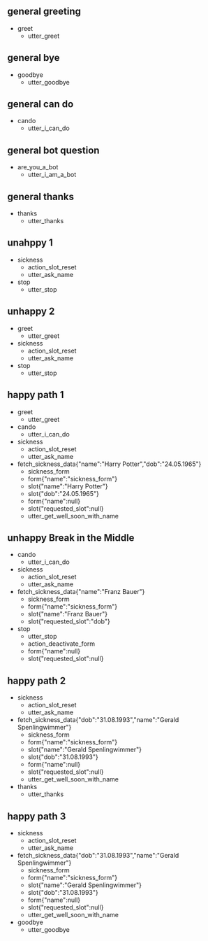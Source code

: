## general greeting
* greet
    - utter_greet

## general bye
* goodbye
    - utter_goodbye

## general can do
* cando
    - utter_i_can_do

## general bot question
* are_you_a_bot
    - utter_i_am_a_bot

## general thanks
* thanks
    - utter_thanks

<!-- ## happy, holiday
* greet
    - utter_greet
* holiday -->

## unahppy 1
* sickness
    - action_slot_reset
    - utter_ask_name
* stop
    - utter_stop

## unhappy 2
* greet
    - utter_greet
* sickness
    - action_slot_reset
    - utter_ask_name
* stop
    - utter_stop

## happy path 1
* greet
    - utter_greet
* cando
    - utter_i_can_do
* sickness
    - action_slot_reset
    - utter_ask_name
* fetch_sickness_data{"name":"Harry Potter","dob":"24.05.1965"}
    - sickness_form
    - form{"name":"sickness_form"}
    - slot{"name":"Harry Potter"}
    - slot{"dob":"24.05.1965"}
    - form{"name":null}
    - slot{"requested_slot":null}
    - utter_get_well_soon_with_name

## unhappy Break in the Middle
* cando
    - utter_i_can_do
* sickness
    - action_slot_reset
    - utter_ask_name
* fetch_sickness_data{"name":"Franz Bauer"}
    - sickness_form
    - form{"name":"sickness_form"}
    - slot{"name":"Franz Bauer"}
    - slot{"requested_slot":"dob"}
* stop
    - utter_stop
    - action_deactivate_form
    - form{"name":null}
    - slot{"requested_slot":null}

## happy path 2
* sickness
    - action_slot_reset
    - utter_ask_name
* fetch_sickness_data{"dob":"31.08.1993","name":"Gerald Spenlingwimmer"}
    - sickness_form
    - form{"name":"sickness_form"}
    - slot{"name":"Gerald Spenlingwimmer"}
    - slot{"dob":"31.08.1993"}
    - form{"name":null}
    - slot{"requested_slot":null}
    - utter_get_well_soon_with_name
* thanks
    - utter_thanks

## happy path 3
* sickness
    - action_slot_reset
    - utter_ask_name
* fetch_sickness_data{"dob":"31.08.1993","name":"Gerald Spenlingwimmer"}
    - sickness_form
    - form{"name":"sickness_form"}
    - slot{"name":"Gerald Spenlingwimmer"}
    - slot{"dob":"31.08.1993"}
    - form{"name":null}
    - slot{"requested_slot":null}
    - utter_get_well_soon_with_name
* goodbye
    - utter_goodbye